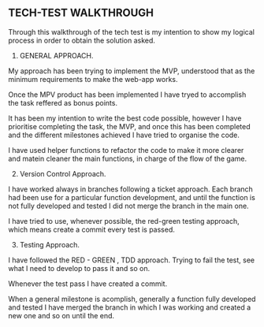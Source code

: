 ## TECH-TEST WALKTHROUGH

Through this walkthrough of the tech test is my intention to show my logical process in order to obtain the solution asked.

1. GENERAL APPROACH.

My approach has been trying to implement the MVP, understood that as the minimum requirements to make the web-app works.

Once the MPV product has been implemented I have tryed to accomplish the task reffered as bonus points. 

It has been my intention to write the best code possible, however I have prioritise completing the task, the MVP, and once this has been completed and the different milestones achieved I have tried to organise the code.

I have used helper functions to refactor the code to make it more clearer and matein cleaner the main functions, in charge of the flow of the game.

2. Version Control Approach.

I have worked always in branches following a ticket approach. 
Each branch had been use for a particular function development, and until the function is not fully developed and tested I did not merge the branch in the main one.

I have tried to use, whenever possible, the red-green testing approach, which means create a commit every test is passed.

3. Testing Approach.

I have followed the RED - GREEN , TDD approach. Trying to fail the test, see what I need to develop to pass it and so on.

Whenever the test pass I have created a commit.

When a general milestone is acomplish, generally a function fully developed and tested I have merged the branch in which I was working and created a new one and so on until the end.







